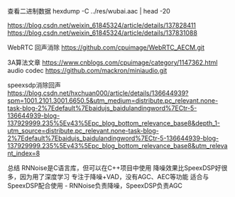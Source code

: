 查看二进制数据
hexdump -C ../res/wubai.aac | head -20



https://blog.csdn.net/weixin_61845324/article/details/137828411
https://blog.csdn.net/weixin_61845324/article/details/137831088

WebRTC 回声消除
https://github.com/cpuimage/WebRTC_AECM.git

3A算法文章
https://www.cnblogs.com/cpuimage/category/1147362.html
audio codec
https://github.com/mackron/miniaudio.git

speexsdp消除回声
https://blog.csdn.net/hxchuan000/article/details/136644939?spm=1001.2101.3001.6650.5&utm_medium=distribute.pc_relevant.none-task-blog-2%7Edefault%7Ebaidujs_baidulandingword%7ECtr-5-136644939-blog-137929999.235%5Ev43%5Epc_blog_bottom_relevance_base8&depth_1-utm_source=distribute.pc_relevant.none-task-blog-2%7Edefault%7Ebaidujs_baidulandingword%7ECtr-5-136644939-blog-137929999.235%5Ev43%5Epc_blog_bottom_relevance_base8&utm_relevant_index=8


总结
RNNoise是C语言库，但可以在C++项目中使用
降噪效果比SpeexDSP好很多，因为用了深度学习
专注于降噪+VAD，没有AGC、AEC等功能
适合与SpeexDSP配合使用 - RNNoise负责降噪，SpeexDSP负责AGC